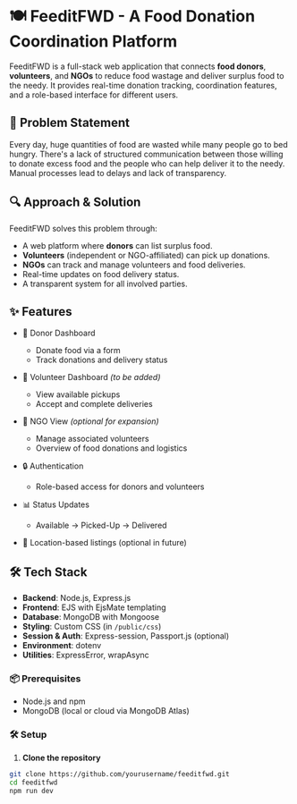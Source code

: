 # 🍽️ FeeditFWD - A Food Donation Coordination Platform
FeeditFWD is a full-stack web application that connects **food donors**, **volunteers**, and **NGOs** to reduce food wastage and deliver surplus food to the needy. It provides real-time donation tracking, coordination features, and a role-based interface for different users.

## 🧩 Problem Statement
Every day, huge quantities of food are wasted while many people go to bed hungry. There's a lack of structured communication between those willing to donate excess food and the people who can help deliver it to the needy. Manual processes lead to delays and lack of transparency.

## 🔍 Approach & Solution
FeeditFWD solves this problem through:
- A web platform where **donors** can list surplus food.
- **Volunteers** (independent or NGO-affiliated) can pick up donations.
- **NGOs** can track and manage volunteers and food deliveries.
- Real-time updates on food delivery status.
- A transparent system for all involved parties.

## ✨ Features
- 👤 Donor Dashboard
  - Donate food via a form
  - Track donations and delivery status

- 🤝 Volunteer Dashboard *(to be added)*
  - View available pickups
  - Accept and complete deliveries

- 🏢 NGO View *(optional for expansion)*
  - Manage associated volunteers
  - Overview of food donations and logistics

- 🔒 Authentication
  - Role-based access for donors and volunteers

- 📊 Status Updates
  - Available → Picked-Up → Delivered

- 📍 Location-based listings (optional in future)

## 🛠️ Tech Stack
- **Backend**: Node.js, Express.js
- **Frontend**: EJS with EjsMate templating
- **Database**: MongoDB with Mongoose
- **Styling**: Custom CSS (in `/public/css`)
- **Session & Auth**: Express-session, Passport.js (optional)
- **Environment**: dotenv
- **Utilities**: ExpressError, wrapAsync

### 📦 Prerequisites
- Node.js and npm
- MongoDB (local or cloud via MongoDB Atlas)

### 🛠️ Setup
1. **Clone the repository**
```bash
git clone https://github.com/yourusername/feeditfwd.git
cd feeditfwd
npm run dev
